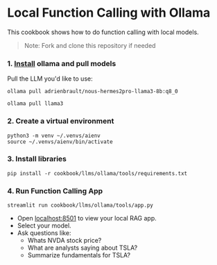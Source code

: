 # Local Function Calling with Ollama

This cookbook shows how to do function calling with local models.

> Note: Fork and clone this repository if needed

### 1. [Install](https://github.com/ollama/ollama?tab=readme-ov-file#macos) ollama and pull models

Pull the LLM you'd like to use:

```shell
ollama pull adrienbrault/nous-hermes2pro-llama3-8b:q8_0

ollama pull llama3
```

### 2. Create a virtual environment

```shell
python3 -m venv ~/.venvs/aienv
source ~/.venvs/aienv/bin/activate
```

### 3. Install libraries

```shell
pip install -r cookbook/llms/ollama/tools/requirements.txt
```

### 4. Run Function Calling App

```shell
streamlit run cookbook/llms/ollama/tools/app.py
```

- Open [localhost:8501](http://localhost:8501) to view your local RAG app.
- Select your model.
- Ask questions like:
  - Whats NVDA stock price?
  - What are analysts saying about TSLA?
  - Summarize fundamentals for TSLA?
